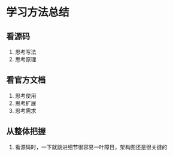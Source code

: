# 学习方法总结

## 看源码
1. 思考写法
2. 思考原理

## 看官方文档
1. 思考使用
2. 思考扩展
3. 思考需求

## 从整体把握
1. 看源码时，一下就跳进细节很容易一叶障目，架构图还是很关键的


